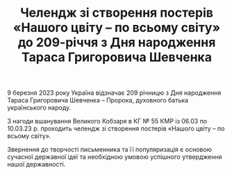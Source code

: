 ﻿---
title: Челендж зі створення постерів «Нашого цвіту – по всьому світу» до 209-річчя з Дня народження Тараса Григоровича Шевченка
---

9 березня 2023 року Україна відзначає 209 річницю з Дня народження Тараса Григоровича Шевченка – Пророка, духовного батька українського народу.

З нагоди вшанування Великого Кобзаря в КГ № 55 КМР із 06.03 по 10.03.23 р. проходить челендж зі створення постерів «Нашого цвіту – по всьому світу».

Звернення до творчості письменника та її популяризація є основою сучасної державної ідеї та необхідною умовою успішного утвердження нашої державності.

<slideshow />
